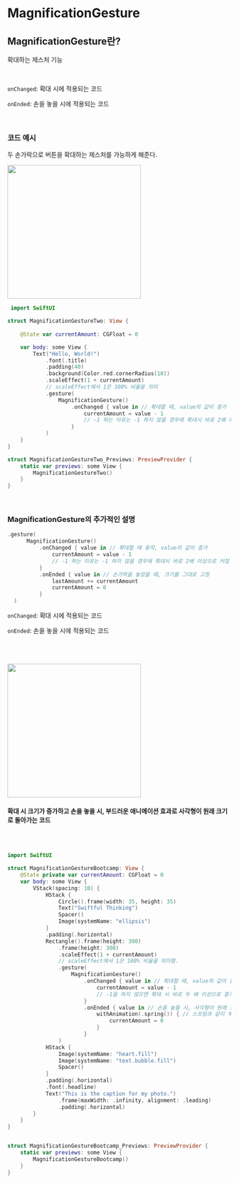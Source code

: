 # MagnificationGesture

## MagnificationGesture란?
확대하는 제스처 기능


<br>

`onChanged`: 확대 시에 적용되는 코드
<br>

`onEnded`: 손을 놓을 시에 적용되는 코드

<br>

### 코드 예시

두 손가락으로 버튼을 확대하는 제스처를 가능하게 해준다. 

<img src="https://github.com/yongbeomkwak/SwiftUI-Study/assets/108869319/800f9fc9-2984-4066-9784-f072f4d04583" width=300 >

<br>

```swift
 import SwiftUI

struct MagnificationGestureTwo: View {
    
    @State var currentAmount: CGFloat = 0

    var body: some View {
        Text("Hello, World!")
            .font(.title)
            .padding(40)
            .background(Color.red.cornerRadius(10))
            .scaleEffect(1 + currentAmount)
            // scaleEffect에서 1은 100% 비율을 의미
            .gesture(
                MagnificationGesture()
                    .onChanged { value in // 확대할 때, value의 값이 증가
                        currentAmount = value - 1
                        // -1 하는 이유는 -1 하지 않을 경우에 확대시 바로 2배 이상으로 커짐
                    }
            )
    }
}

struct MagnificationGestureTwo_Previews: PreviewProvider {
    static var previews: some View {
        MagnificationGestureTwo()
    }
}
```
<br>

### MagnificationGesture의 추가적인 설명

```swift
.gesture(
      MagnificationGesture()
          .onChanged { value in // 확대할 때 동작, value의 값이 증가
              currentAmount = value - 1
              // -1 하는 이유는 -1 하지 않을 경우에 확대시 바로 2배 이상으로 커짐
          }
          .onEnded { value in // 손가락을 놓았을 때, 크기를 그대로 고정
              lastAmount += currentAmount
              currentAmount = 0
          }
  )
```

`onChanged`: 확대 시에 적용되는 코드

`onEnded`: 손을 놓을 시에 적용되는 코드

<br>
<br>
<br>


<img src="https://github.com/yongbeomkwak/SwiftUI-Study/assets/108869319/3dbf634b-b5a9-4c8a-99a4-732f966c8793" width=300 >

<br>

#### 확대 시 크기가 증가하고 손을 놓을 시, 부드러운 애니메이션 효과로 사각형이 원래 크기로 돌아가는 코드

<br>


```swift

import SwiftUI

struct MagnificationGestureBootcamp: View {
    @State private var currentAmount: CGFloat = 0
    var body: some View {
        VStack(spacing: 10) {
            HStack {
                Circle().frame(width: 35, height: 35)
                Text("Swiftful Thinking")
                Spacer()
                Image(systemName: "ellipsis")
            }
            .padding(.horizontal)
            Rectangle().frame(height: 300)
                .frame(height: 300)
                .scaleEffect(1 + currentAmount)
                // scaleEffect에서 1은 100% 비율을 의미함.
                .gesture(
                    MagnificationGesture()
                        .onChanged { value in // 확대할 때, value의 값이 증가
                            currentAmount = value - 1
                            // -1을 하지 않으면 확대 시 바로 두 배 이상으로 증가
                        }
                        .onEnded { value in // 손을 놓을 시, 사각형이 원래 크기로 변화
                            withAnimation(.spring()) { // 스프링과 같이 부드러운 애니메이션 효과
                                currentAmount = 0
                            }
                        }
                )
            HStack {
                Image(systemName: "heart.fill")
                Image(systemName: "text.bubble.fill")
                Spacer()
            }
            .padding(.horizontal)
            .font(.headline)
            Text("This is the caption for my photo.")
                .frame(maxWidth: .infinity, alignment: .leading)
                .padding(.horizontal)
        }
    }
}


struct MagnificationGestureBootcamp_Previews: PreviewProvider {
    static var previews: some View {
        MagnificationGestureBootcamp()
    }
}
```